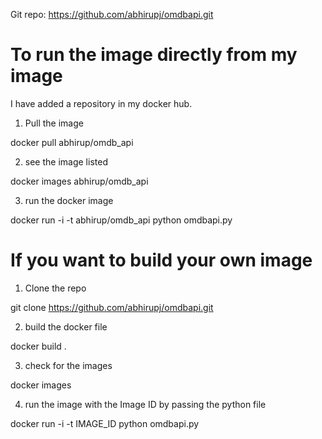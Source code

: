 Git repo: https://github.com/abhirupj/omdbapi.git

# To run the image directly from my image

I have added a repository in my docker hub.

1) Pull the image

docker pull abhirup/omdb_api

2) see the image listed

docker images abhirup/omdb_api

3) run the docker image 

docker run -i -t abhirup/omdb_api python omdbapi.py

# If you want to build your own image

1) Clone the repo

git clone https://github.com/abhirupj/omdbapi.git

2) build the docker file

docker build .

3) check for the images

docker images

4) run the image with the Image ID by passing the python file

docker run -i -t IMAGE_ID python omdbapi.py
